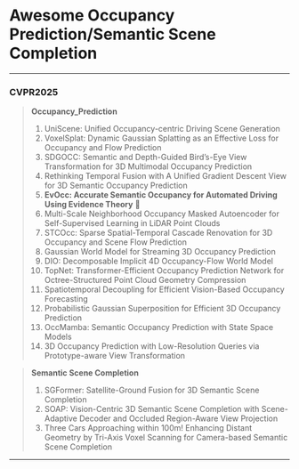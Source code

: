 # Awesome Occupancy Prediction/Semantic Scene Completion


***
### CVPR2025
> **Occupancy_Prediction**
> 1. UniScene: Unified Occupancy-centric Driving Scene Generation
> 2. VoxelSplat: Dynamic Gaussian Splatting as an Effective Loss for Occupancy and Flow Prediction
> 3. SDGOCC: Semantic and Depth-Guided Bird’s-Eye View Transformation for 3D Multimodal Occupancy Prediction
> 4. Rethinking Temporal Fusion with A Unified Gradient Descent View for 3D Semantic Occupancy Prediction
> 5. **EvOcc: Accurate Semantic Occupancy for Automated Driving Using Evidence Theory** 🌹
> 6. Multi-Scale Neighborhood Occupancy Masked Autoencoder for Self-Supervised Learning in LiDAR Point Clouds
> 7. STCOcc: Sparse Spatial-Temporal Cascade Renovation for 3D Occupancy and Scene Flow Prediction
> 8. Gaussian World Model for Streaming 3D Occupancy Prediction
> 9. DIO: Decomposable Implicit 4D Occupancy-Flow World Model
> 10. TopNet: Transformer-Efficient Occupancy Prediction Network for Octree-Structured Point Cloud Geometry Compression
> 11. Spatiotemporal Decoupling for Efficient Vision-Based Occupancy Forecasting
> 12. Probabilistic Gaussian Superposition for Efficient 3D Occupancy Prediction
> 13. OccMamba: Semantic Occupancy Prediction with State Space Models
> 14. 3D Occupancy Prediction with Low-Resolution Queries via Prototype-aware View Transformation

> **Semantic Scene Completion**
> 1. SGFormer: Satellite-Ground Fusion for 3D Semantic Scene Completion
> 2. SOAP: Vision-Centric 3D Semantic Scene Completion with Scene-Adaptive Decoder and Occluded Region-Aware View Projection
> 3. Three Cars Approaching within 100m! Enhancing Distant Geometry by Tri-Axis Voxel Scanning for Camera-based Semantic Scene Completion
***
